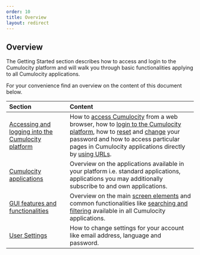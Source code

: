 ```yaml
---
order: 10
title: Overview
layout: redirect
---
```


## <a name="overview"></a>Overview

The Getting Started section describes how to access and login to the Cumulocity platform and will walk you through basic functionalities applying to all Cumulocity applications. 

For your convenience find an overview on the content of this document below.

|Section|Content|
|:---|:---|
|[Accessing and logging into the Cumulocity platform](#accessing)|How to [access Cumulocity](#accessing) from a web browser, how to [login to the Cumulocity platform](#login), how to [reset](#reset-password) and [change](#change-password) your password and how to access particular pages in Cumulocity applications directly by [using URLs](#URLs).
|[Cumulocity applications](#applications)|Overview on the applications available in your platform i.e. standard applications, applications you may additionally subscribe to and own applications.
|[GUI features and functionalities](#navigating)|Overview on the main [screen elements](#screen) and common functionalities like [searching and filtering](#searching-and-filtering) available in all Cumulocity applications.
|[User Settings](#settings)|How to change settings for your account like email address, language and password.